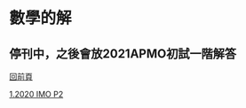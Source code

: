 # 數學的解  
## 停刊中，之後會放2021APMO初試一階解答
[回前頁](https://whaleon120.github.io/blogs/blog.html)  

[1.2020 IMO P2](https://whaleon120.github.io/blogs/math/2020imop2)
